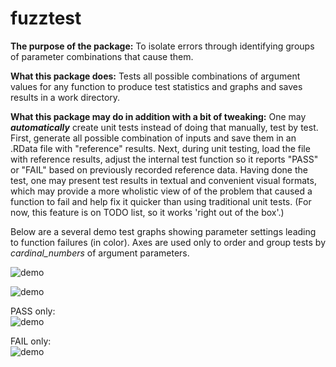# fuzztest

**The purpose of the package:** To isolate errors through identifying groups of parameter 
combinations that cause them.

**What this package does:** Tests all possible combinations of argument values for any function 
to produce test statistics and graphs and saves results in a work directory.
    
**What this package may do in addition with a bit of tweaking:** One may **_automatically_** 
create unit tests instead of doing that manually, test by test. First, generate all possible 
combination of inputs and save them in an .RData file with "reference" results. 
Next, during unit testing, load the file with reference results, adjust the 
internal test function so it reports "PASS" or "FAIL" based on previously recorded reference data.
Having done the test, one may present test results in textual and convenient visual formats, which
may provide a more wholistic view of of the problem that caused a function to fail and help fix it 
quicker than using traditional unit tests. 
(For now, this feature is on TODO list, so it works 'right out of the box'.) 
  
  
Below are a several demo test graphs showing parameter settings leading to
function failures (in color). Axes are used only to order and group tests by
_cardinal_numbers_ of argument parameters.
  

![demo](http://i.imgur.com/z5Ivxw0.png)

![demo](http://i.imgur.com/P9vt78Y.png)
  
PASS only:  
![demo](http://i.imgur.com/vUrh2y0.png)
  
FAIL only:  
![demo](http://i.imgur.com/Cr73DJL.png)

